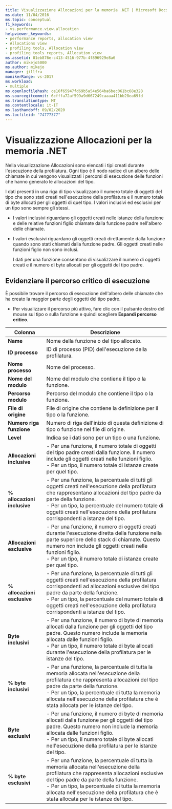 ```yaml
---
title: Visualizzazione Allocazioni per la memoria .NET | Microsoft Docs
ms.date: 11/04/2016
ms.topic: conceptual
f1_keywords:
- vs.performance.view.allocation
helpviewer_keywords:
- performance reports, allocation view
- Allocations view
- profiling tools, Allocation view
- profiling tools reports, Allocation view
ms.assetid: 01eb876e-c413-4516-977b-4f896929e8a6
author: mikejo5000
ms.author: mikejo
manager: jillfra
monikerRange: vs-2017
ms.workload:
- multiple
ms.openlocfilehash: ce16f65947fd69b5a54e564ba6bec061bc68e328
ms.sourcegitcommit: 6cfffa72af599a9d667249caaaa411bb28ea69fd
ms.translationtype: MT
ms.contentlocale: it-IT
ms.lasthandoff: 09/02/2020
ms.locfileid: "74777377"
---
```

# <a name="net-memory-allocations-view"></a>Visualizzazione Allocazioni per la memoria .NET
Nella visualizzazione Allocazioni sono elencati i tipi creati durante l'esecuzione della profilatura. Ogni tipo è il nodo radice di un albero delle chiamate in cui vengono visualizzati i percorsi di esecuzione delle funzioni che hanno generato le allocazioni del tipo.

 I dati presenti in una riga di tipo visualizzano il numero totale di oggetti del tipo che sono stati creati nell'esecuzione della profilatura e il numero totale di byte allocati per gli oggetti di quel tipo. I valori inclusivi ed esclusivi per un tipo sono sempre gli stessi.

- I valori inclusivi riguardano gli oggetti creati nelle istanze della funzione e delle relative funzioni figlio chiamate dalla funzione padre nell'albero delle chiamate.

- I valori esclusivi riguardano gli oggetti creati direttamente dalla funzione quando sono stati chiamati dalla funzione padre. Gli oggetti creati nelle funzioni figlio non sono inclusi.

  I dati per una funzione consentono di visualizzare il numero di oggetti creati e il numero di byte allocati per gli oggetti del tipo padre.

## <a name="highlight-the-execution-hot-path"></a>Evidenziare il percorso critico di esecuzione
 È possibile trovare il percorso di esecuzione dell'albero delle chiamate che ha creato la maggior parte degli oggetti del tipo padre.

- Per visualizzare il percorso più attivo, fare clic con il pulsante destro del mouse sul tipo o sulla funzione e quindi scegliere **Espandi percorso critico**.

|Colonna|Descrizione|
|------------|-----------------|
|**Name**|Nome della funzione o del tipo allocato.|
|**ID processo**|ID di processo (PID) dell'esecuzione della profilatura.|
|**Nome processo**|Nome del processo.|
|**Nome del modulo**|Nome del modulo che contiene il tipo o la funzione.|
|**Percorso modulo**|Percorso del modulo che contiene il tipo o la funzione.|
|**File di origine**|File di origine che contiene la definizione per il tipo o la funzione.|
|**Numero riga funzione**|Numero di riga dell'inizio di questa definizione di tipo o funzione nel file di origine.|
|**Level**|Indica se i dati sono per un tipo o una funzione.|
|**Allocazioni inclusive**|- Per una funzione, il numero totale di oggetti del tipo padre creati dalla funzione. Il numero include gli oggetti creati nelle funzioni figlio.<br />- Per un tipo, il numero totale di istanze create per quel tipo.|
|**% allocazioni inclusive**|- Per una funzione, la percentuale di tutti gli oggetti creati nell'esecuzione della profilatura che rappresentano allocazioni del tipo padre da parte della funzione.<br />- Per un tipo, la percentuale del numero totale di oggetti creati nell'esecuzione della profilatura corrispondenti a istanze del tipo.|
|**Allocazioni esclusive**|- Per una funzione, il numero di oggetti creati durante l'esecuzione diretta della funzione nella parte superiore dello stack di chiamate. Questo numero non include gli oggetti creati nelle funzioni figlio.<br />- Per un tipo, il numero totale di istanze create per quel tipo.|
|**% allocazioni esclusive**|- Per una funzione, la percentuale di tutti gli oggetti creati nell'esecuzione della profilatura corrispondenti ad allocazioni esclusive del tipo padre da parte della funzione.<br />- Per un tipo, la percentuale del numero totale di oggetti creati nell'esecuzione della profilatura corrispondenti a istanze del tipo.|
|**Byte inclusivi**|- Per una funzione, il numero di byte di memoria allocati dalla funzione per gli oggetti del tipo padre. Questo numero include la memoria allocata dalle funzioni figlio.<br />- Per un tipo, il numero totale di byte allocati durante l'esecuzione della profilatura per le istanze del tipo.|
|**% byte inclusivi**|- Per una funzione, la percentuale di tutta la memoria allocata nell'esecuzione della profilatura che rappresenta allocazioni del tipo padre da parte della funzione.<br />- Per un tipo, la percentuale di tutta la memoria allocata nell'esecuzione della profilatura che è stata allocata per le istanze del tipo.|
|**Byte esclusivi**|- Per una funzione, il numero di byte di memoria allocati dalla funzione per gli oggetti del tipo padre. Questo numero non include la memoria allocata dalle funzioni figlio.<br />- Per un tipo, il numero totale di byte allocati nell'esecuzione della profilatura per le istanze del tipo.|
|**% byte esclusivi**|- Per una funzione, la percentuale di tutta la memoria allocata nell'esecuzione della profilatura che rappresenta allocazioni esclusive del tipo padre da parte della funzione.<br />- Per un tipo, la percentuale di tutta la memoria allocata nell'esecuzione della profilatura che è stata allocata per le istanze del tipo.|
